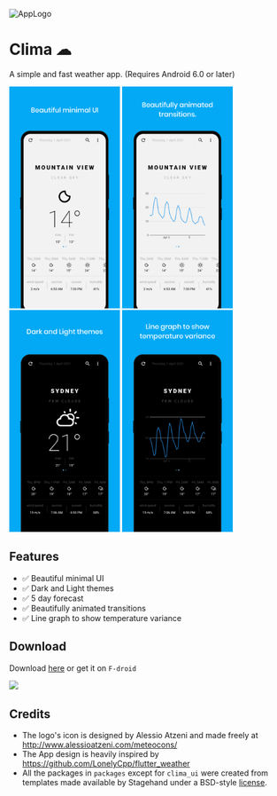 ![AppLogo](https://user-images.githubusercontent.com/47897195/108967549-b93bbc00-7690-11eb-9175-b28baafca459.png)

# Clima ☁

A simple and fast weather app. (Requires Android 6.0 or later)

<img src="./screenshots/1.png" height="400" width="200"> <img src="./screenshots/2.png" height="400" width="200"> <img src="./screenshots/3.png" height="400" width="200"> <img src="./screenshots/4.png" height="400" width="200">

## Features
- :white_check_mark: Beautiful minimal UI
- :white_check_mark: Dark and Light themes
- :white_check_mark: 5 day forecast
- :white_check_mark: Beautifully animated transitions
- :white_check_mark: Line graph to show temperature variance

## Download

Download [here](https://github.com/PrestoSole/clima/releases) or get it on `F-droid`

<img src="https://fdroid.gitlab.io/artwork/badge/get-it-on.png" height="75">


## Credits

* The logo's icon is designed by Alessio Atzeni and made freely at http://www.alessioatzeni.com/meteocons/
* The App design is heavily inspired by https://github.com/LonelyCpp/flutter_weather
* All the packages in `packages` except for `clima_ui` were created from templates made available by Stagehand under a BSD-style [license](https://github.com/dart-lang/stagehand/blob/master/LICENSE).
